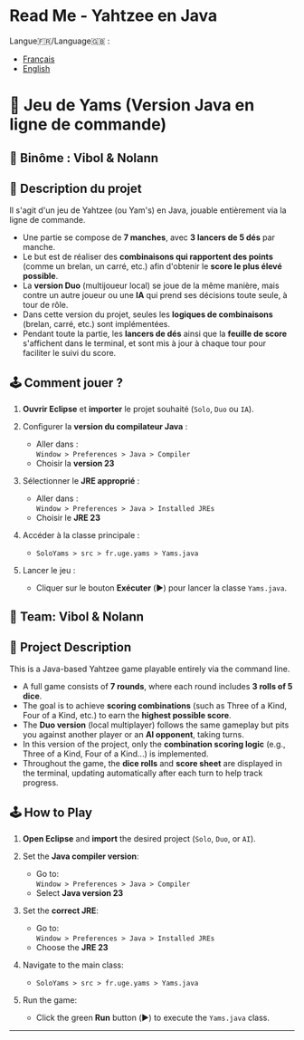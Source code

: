 # Read Me - Yahtzee en Java

Langue🇫🇷/Language🇬🇧 :
- [Français](#-binôme--vibol--nolann)
- [English](#-team-vibol--nolann)

# 🎲 Jeu de Yams (Version Java en ligne de commande)

## 👥 Binôme : Vibol & Nolann


## 📄 Description du projet

Il s'agit d'un jeu de Yahtzee (ou Yam's) en Java, jouable entièrement via la ligne de commande.

- Une partie se compose de **7 manches**, avec **3 lancers de 5 dés** par manche.
- Le but est de réaliser des **combinaisons qui rapportent des points** (comme un brelan, un carré, etc.) afin d'obtenir le **score le plus élevé possible**.
- La **version Duo** (multijoueur local) se joue de la même manière, mais contre un autre joueur ou une **IA** qui prend ses décisions toute seule, à tour de rôle.
- Dans cette version du projet, seules les **logiques de combinaisons** (brelan, carré, etc.) sont implémentées.
- Pendant toute la partie, les **lancers de dés** ainsi que la **feuille de score** s'affichent dans le terminal, et sont mis à jour à chaque tour pour faciliter le suivi du score.


## 🕹️ Comment jouer ?

1. **Ouvrir Eclipse** et **importer** le projet souhaité (`Solo`, `Duo` ou `IA`).

2. Configurer la **version du compilateur Java** :
   - Aller dans :  
     `Window > Preferences > Java > Compiler`
   - Choisir la **version 23**

3. Sélectionner le **JRE approprié** :
   - Aller dans :  
     `Window > Preferences > Java > Installed JREs`
   - Choisir le **JRE 23**

4. Accéder à la classe principale :
   - `SoloYams > src > fr.uge.yams > Yams.java`

5. Lancer le jeu :
   - Cliquer sur le bouton **Exécuter** (▶️) pour lancer la classe `Yams.java`.


## 👥 Team: Vibol & Nolann


## 📄 Project Description

This is a Java-based Yahtzee game playable entirely via the command line.

- A full game consists of **7 rounds**, where each round includes **3 rolls of 5 dice**.
- The goal is to achieve **scoring combinations** (such as Three of a Kind, Four of a Kind, etc.) to earn the **highest possible score**.
- The **Duo version** (local multiplayer) follows the same gameplay but pits you against another player or an **AI opponent**, taking turns.
- In this version of the project, only the **combination scoring logic** (e.g., Three of a Kind, Four of a Kind...) is implemented.
- Throughout the game, the **dice rolls** and **score sheet** are displayed in the terminal, updating automatically after each turn to help track progress.


## 🕹️ How to Play

1. **Open Eclipse** and **import** the desired project (`Solo`, `Duo`, or `AI`).

2. Set the **Java compiler version**:
   - Go to:  
     `Window > Preferences > Java > Compiler`
   - Select **Java version 23**

3. Set the **correct JRE**:
   - Go to:  
     `Window > Preferences > Java > Installed JREs`
   - Choose the **JRE 23**

4. Navigate to the main class:
   - `SoloYams > src > fr.uge.yams > Yams.java`

5. Run the game:
   - Click the green **Run** button (▶️) to execute the `Yams.java` class.

---
